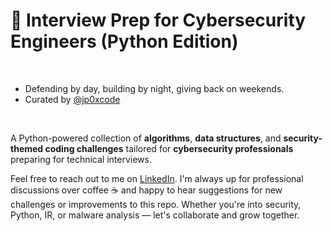 # 🧠 Interview Prep for Cybersecurity Engineers (Python Edition)
<br/>

* Defending by day, building by night, giving back on weekends.
* Curated by [@jp0xcode](https://github.com/jp0xcode)
<br/>

A Python-powered collection of **algorithms**, **data structures**, and **security-themed coding challenges** tailored for **cybersecurity professionals** preparing for technical interviews.

Feel free to reach out to me on [LinkedIn](https://www.linkedin.com/in/jayaprakash-jp). I'm always up for professional discussions over coffee ☕
and happy to hear suggestions for new challenges or improvements to this repo.
Whether you're into security, Python, IR, or malware analysis — let's collaborate and grow together.
